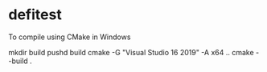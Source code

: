 # defitest

To compile using CMake in Windows

mkdir build
pushd build
cmake -G "Visual Studio 16 2019" -A x64 ..
cmake --build .
